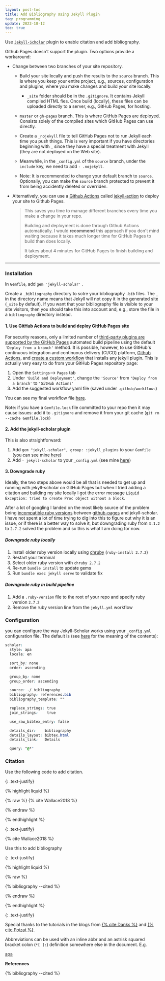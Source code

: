 ```yaml
---
layout: post-toc
title: Add Bibliography Using Jekyll Plugin 
tag: programming
update: 2023-10-12
toc: true
---
```


Use [`Jekyll-Scholar`](https://github.com/inukshuk/jekyll-scholar) plugin to enable citation and add bibliography.

Github Pages doesn't support the plugin. Two options provide a workaround:

- Change between two branches of your site repository.

  - Build your site locally and push the results to the `source` branch. This is where you keep your entire project, e.g., sources, configuration and plugins, where you make changes and build your site locally. 
    - `_site` folder should be in the `.gitignore`. It contains Jekyll compiled HTML fies. Once build (locally), these files can be uploaded directly to a server, e.g., GitHub Pages, for hosting.

  -  `master` or `gh-pages` branch. This is where GitHub Pages are deployed. Consists solely of the compiled sites which GitHub Pages can use directly.
    - Create a `_nojekyll` file to tell GitHub Pages not to run Jekyll each time you push things. This is very important if you have directories beginning with `_` since they have a special treatment with Jekyll (they are not deployed on the Web site).
    - Meanwhile, in the `_config.yml` of the `source` branch, under the `include` key, we need to add `- .nojekyll`.

  - Note: It is recommended to change your default branch to `source`. Optionally, you can make the `source` branch protected to prevent it from being accidently deleted or overriden.

- Alternatively, you can use a [Github Actions](https://github.com/features/actions) called [jekyll-action](https://github.com/helaili/jekyll-action) to deploy your site to Github Pages.

  > This saves you time to manage different branches every time you make a change in your repo.
  >
  > Building and deployment is done through Github Actions automatically. I would **recommend** this approach if you don't mind waiting because it takes much longer time for GitHub Pages to build than does locally. 
  >
  > It takes about 4 minutes for GitHub Pages to finish building and deployment.



___

### Installation

In `Gemfile`, add `gem 'jekyll-scholar'` .

Create a `_bibliography` directory to sotre your bibliography `.bib` files. The `_` in the directory name means that Jekyll will not copy it in the generated site (`_site` by default). If you want that your bibliography file is visible to your site visitors, then you should take this into account and, e.g., store the file in a `bibliography` directory instead. 

#### 1. Use GitHub Actions to build and deploy GitHub Pages site
For security reasons, only a limited number of [third-party plugins are supported by the GitHub Pages][github-pages-dependencies] automated build pipeline using the default ```'Deploy from a branch'``` method. It is possible, however, to use GitHub's continuous integration and continuous delivery (CI/CD) platform, [Github Actions][github-actions], and [create a custom workflow][github-actions-github-pages] that installs any jekyll plugin. This is actually very easy to do from your GitHub Pages repository page:  

1. Open the ```Settings```--> ```Pages``` tab 
2. Under ```'Build and Deployment'```, change the ```'Source'``` from ```'Deploy from a branch'``` to ```'GitHub Actions'```
3. Add the suggested workflow yaml file (saved under ```.github/workflows```)

You can see my final workflow file [here][github-workflow].

Note: if you have a ```Gemfile.lock``` file committed to your repo then it may cause issues: add it to ```.gitignore``` and remove it from your git cache (```git rm --cache Gemfile.lock```)

#### 2. Add the jekyll-scholar plugin
This is also straightforward:
1. Add ```gem "jekyll-scholar", group: :jekyll_plugins``` to your ```Gemfile``` (you can see mine [here][gemfile])
2. Add ```- jekyll-scholar``` to your ```_config.yml``` (see mine [here][config])

#### 3. Downgrade ruby
Ideally, the two steps above would be all that is needed to get up and running with jekyll-scholar on GitHub Pages but when I tried adding a citation and building my site locally I got the error message ```Liquid Exception: tried to create Proc object without a block```. 

After a lot of googling I landed on the most likely source of the problem being [incompatible ruby versions][ruby-issue] between [github-pages][github-pages-gems] and jekyll-scholar. I have not spent a lot of time trying to dig into this to figure out why it is an issue, or if there is a better way to solve it, but downgrading ruby from ```3.1.2``` to ```2.7.2``` solved the problem and so this is what I am doing for now.

##### Downgrade ruby locally
1. Install older ruby version locally using [chruby][chruby] (```ruby-install 2.7.2```)
2. Restart your terminal
3. Select older ruby version with ```chruby 2.7.2```
4. Re-run ```bundle install``` to update gems
5. Run ```bundle exec jekyll serve``` to validate fix

##### Downgrade ruby in build pipeline
1. Add a ```.ruby-version``` file to the root of your repo and specify ruby version ```2.7.2```
2. Remove the ruby version line from the ```jekyll.yml``` workflow



### Configuration

you can configure the way Jekyll-Scholar works using your `_config.yml` configuration file. The default is (see [here](https://github.com/inukshuk/jekyll-scholar) for the meaning of the contents):

```css
scholar:
  style: apa
  locale: en

  sort_by: none
  order: ascending

  group_by: none
  group_order: ascending

  source: ./_bibliography
  bibliography: references.bib
  bibliography_template: ""

  replace_strings: true
  join_strings:    true

  use_raw_bibtex_entry: false

  details_dir:    bibliography
  details_layout: bibtex.html
  details_link:   Details

  query: "@*"
```



### Citation

Use the following code to add citation.

{: .text-justify}

{% highlight liquid %}

{% raw %}
{% cite Wallace2018 %}

{% endraw %}

{% endhighlight %}

{: .text-justify}

{% cite Wallace2018 %}



Use this to add bibliography

{: .text-justify}

{% highlight liquid %}

{% raw %}


{% bibliography --cited %}

{% endraw %}

{% endhighlight %}

{: .text-justify}



Special thanks to the tutorials in the blogs from [{% cite Danks %}](https://open-research.gemmadanks.com) and [{% cite Poizat %}](https://pages.lip6.fr/Pascal.Poizat/blog/posts/2016/02/01/jekyll-and-bibtex/#:%20:text=You%20can%20use%20a%20_bibliography,site%20(%20_site%20by%20default).).



Abbreviations can be used with an inline abbr and an astrisk squared bracket colon (`*[ ]:`) definition somewhere else in the document. E.g.

[apa][apa-csl] 



**References**

{% bibliography --cited %}



[apa-csl]: https://github.com/citation-style-language/styles/blob/master/apa.csl
[bibtex]: http://www.bibtex.org/
[chruby]: https://github.com/postmodern/chruby
[config]: https://github.com/gemmadanks/gemmadanks.github.io/blob/main/_config.yml
[csl-styles]: https://github.com/citation-style-language/styles
[gemfile]: https://github.com/gemmadanks/gemmadanks.github.io/blob/main/Gemfile
[github-actions]: https://docs.github.com/en/actions
[github-actions-github-pages]: https://docs.github.com/en/pages/getting-started-with-github-pages/configuring-a-publishing-source-for-your-github-pages-site#publishing-with-a-custom-github-actions-workflow
[github-pages]: https://pages.github.com/
[github-pages-dependencies]: https://pages.github.com/versions
[github-pages-gems]: https://rubygems.org/gems/github-pages/versions/227
[github-workflow]: https://github.com/gemmadanks/gemmadanks.github.io/blob/main/.github/workflows/jekyll.yml
[html-list-style]: https://developer.mozilla.org/en-US/docs/Web/CSS/list-style
[jekyll]: https://jekyllrb.com/
[jekyll-scholar]: https://github.com/inukshuk/jekyll-scholar
[jekyll-scholar-citations]: https://github.com/inukshuk/jekyll-scholar#citations
[jekyll-scholar-issue-75]: https://github.com/inukshuk/jekyll-scholar/issues/75
[jekyll-scholar-issue-160]: https://github.com/inukshuk/jekyll-scholar/issues/160
[latex]: https://www.latex-project.org/
[my-research-process]: https://open-research.gemmadanks.com/planning/my-research-process/
[ruby-issue]: https://github.com/alshedivat/al-folio/issues/161
[zotero]: https://www.zotero.org/
[zotero-style-repo]: https://www.zotero.org/styles



 





